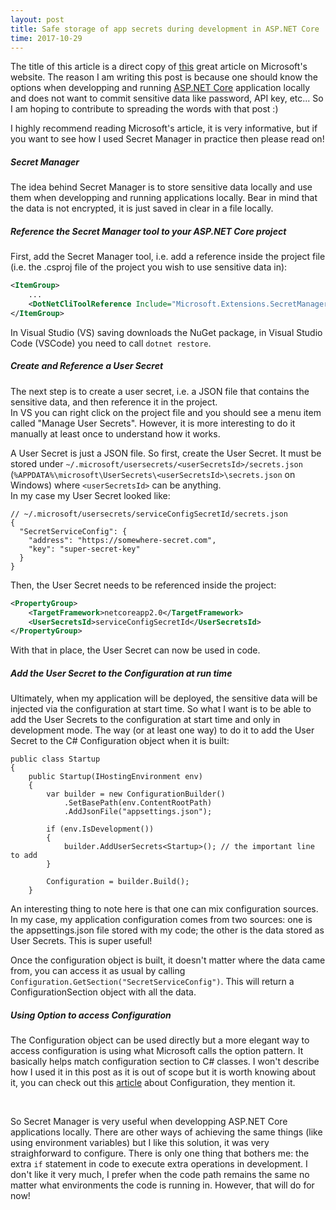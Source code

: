 ```yaml
---
layout: post
title: Safe storage of app secrets during development in ASP.NET Core
time: 2017-10-29
---
```


The title of this article is a direct copy of [this](https://docs.microsoft.com/en-us/aspnet/core/security/app-secrets?tabs=visual-studio) great article on Microsoft's website. The reason I am writing this post is because one should know the options when developping and running [ASP.NET Core](https://docs.microsoft.com/en-us/aspnet/core/) application locally and does not want to commit sensitive data like password, API key, etc... So I am hoping to contribute to spreading the words with that post :)

I highly recommend reading Microsoft's article, it is very informative, but if you want to see how I used Secret Manager in practice then please read on!

##### Secret Manager

The idea behind Secret Manager is to store sensitive data locally and use them when developping and running applications locally. Bear in mind that the data is not encrypted, it is just saved in clear in a file locally.

##### Reference the Secret Manager tool to your ASP.NET Core project

First, add the Secret Manager tool, i.e. add a reference inside the project file (i.e. the .csproj file of the project you wish to use sensitive data in):
```xml
<ItemGroup>
    ...
    <DotNetCliToolReference Include="Microsoft.Extensions.SecretManager.Tools" Version="2.0.0" />
</ItemGroup>
```

In Visual Studio (VS) saving downloads the NuGet package, in Visual Studio Code (VSCode) you need to call `dotnet restore`.


##### Create and Reference a User Secret

The next step is to create a user secret, i.e. a JSON file that contains the sensitive data, and then reference it in the project.
<br/>
In VS you can right click on the project file and you should see a menu item called "Manage User Secrets". However, it is more interesting to do it manually at least once to understand how it works.

A User Secret is just a JSON file. So first, create the User Secret. It must be stored under `~/.microsoft/usersecrets/<userSecretsId>/secrets.json` (`%APPDATA%\microsoft\UserSecrets\<userSecretsId>\secrets.json` on Windows) where `<userSecretsId>` can be anything.
<br/>
In my case my User Secret looked like:
```
// ~/.microsoft/usersecrets/serviceConfigSecretId/secrets.json
{
  "SecretServiceConfig": {
    "address": "https://somewhere-secret.com",
    "key": "super-secret-key"
  }
}
```

Then, the User Secret needs to be referenced inside the project:
```xml
<PropertyGroup>
    <TargetFramework>netcoreapp2.0</TargetFramework>
    <UserSecretsId>serviceConfigSecretId</UserSecretsId>
</PropertyGroup>
```

With that in place, the User Secret can now be used in code.


##### Add the User Secret to the Configuration at run time

Ultimately, when my application will be deployed, the sensitive data will be injected via the configuration at start time. So what I want is to be able to add the User Secrets to the configuration at start time and only in development mode. The way (or at least one way) to do it to add the User Secret to the C# Configuration object when it is built:
```
public class Startup
{
    public Startup(IHostingEnvironment env)
    {
        var builder = new ConfigurationBuilder()
            .SetBasePath(env.ContentRootPath)
            .AddJsonFile("appsettings.json");

        if (env.IsDevelopment())
        {
            builder.AddUserSecrets<Startup>(); // the important line to add
        }

        Configuration = builder.Build();
    }
```
An interesting thing to note here is that one can mix configuration sources. In my case, my application configuration comes from two sources: one is the appsettings.json file stored with my code; the other is the data stored as User Secrets. This is super useful!

Once the configuration object is built, it doesn't matter where the data came from, you can access it as usual by calling `Configuration.GetSection("SecretServiceConfig")`. This will return a ConfigurationSection object with all the data.


##### Using Option to access Configuration

The Configuration object can be used directly but a more elegant way to access configuration is using what Microsoft calls the option pattern. It basically helps match configuration section to C# classes. I won't describe how I used it in this post as it is out of scope but it is worth knowing about it, you can check out this [article](https://docs.microsoft.com/en-us/aspnet/core/fundamentals/configuration?tabs=basicconfiguration) about Configuration, they mention it.

<br/>

So Secret Manager is very useful when developping ASP.NET Core applications locally. There are other ways of achieving the same things (like using environment variables) but I like this solution, it was very straighforward to configure. There is only one thing that bothers me: the extra `if` statement in code to execute extra operations in development. I don't like it very much, I prefer when the code path remains the same no matter what environments the code is running in. However, that will do for now!
